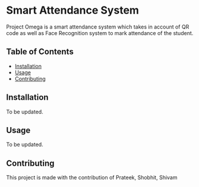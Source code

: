 # Smart Attendance System

Project Omega is a smart attendance system which takes in account of QR code as well as Face Recognition system to mark attendance of the student.


## Table of Contents

- [Installation](#installation)
- [Usage](#usage)
- [Contributing](#contributing)

## Installation

To be updated.

## Usage

To be updated.

## Contributing

This project is made with the contribution of Prateek, Shobhit, Shivam
